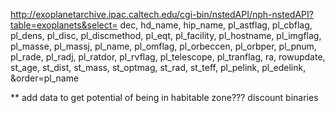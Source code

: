 http://exoplanetarchive.ipac.caltech.edu/cgi-bin/nstedAPI/nph-nstedAPI?table=exoplanets&select=
dec,
hd_name,
hip_name,
pl_astflag,
pl_cbflag,
pl_dens,
pl_disc,
pl_discmethod,
pl_eqt,
pl_facility,
pl_hostname,
pl_imgflag,
pl_masse,
pl_massj,
pl_name,
pl_omflag,
pl_orbeccen,
pl_orbper,
pl_pnum,
pl_rade,
pl_radj,
pl_ratdor,
pl_rvflag,
pl_telescope,
pl_tranflag,
ra,
rowupdate,
st_age,
st_dist,
st_mass,
st_optmag,
st_rad,
st_teff,
pl_pelink,
pl_edelink,
&order=pl_name

** add data to get potential of being in habitable zone??? discount binaries